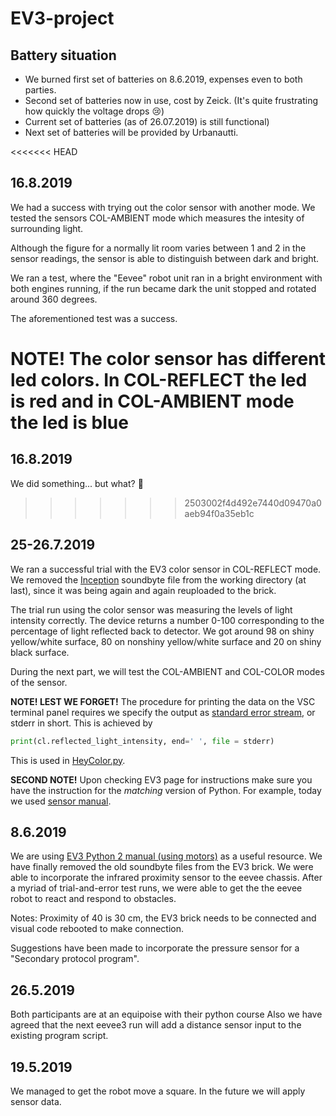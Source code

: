 # EV3-project

## Battery situation

* We burned first set of batteries on 8.6.2019, expenses even to both parties.
* Second set of batteries now in use, cost by Zeick. (It's quite frustrating how quickly the voltage drops 😢)
* Current set of batteries (as of 26.07.2019) is still functional)
* Next set of batteries will be provided by Urbanautti.

<<<<<<< HEAD
## 16.8.2019 

We had a success with trying out the color sensor with another mode. We tested the sensors COL-AMBIENT mode which measures the intesity of surrounding light.

Although the figure for a normally lit room varies between 1 and 2 in the sensor readings, the sensor is able to distinguish between dark and bright. 

We ran a test, where the "Eevee" robot unit ran in a bright environment with both engines running, if the run became dark the unit stopped and rotated around 360 degrees. 

The aforementioned test was a success. 

**NOTE**! The color sensor has different led colors. In COL-REFLECT the led is red and in COL-AMBIENT mode the led is blue 
=======
## 16.8.2019

We did something... but what? 🤔
>>>>>>> 2503002f4d492e7440d09470a0aeb94f0a35eb1c

## 25-26.7.2019

We ran a successful trial with the EV3 color sensor in COL-REFLECT mode. We removed the [Inception](https://www.imdb.com/title/tt1375666/) soundbyte file from the working directory (at last), since it was being again and again reuploaded to the brick. 

The trial run using the color sensor was measuring the levels of light intensity correctly. The device returns a number 0-100 corresponding to the percentage of light reflected back to detector. We got around 98 on shiny yellow/white surface, 80 on nonshiny yellow/white surface and 20 on shiny black surface.

During the next part, we will test the COL-AMBIENT and COL-COLOR modes of the sensor.

**NOTE! LEST WE FORGET!** The procedure for printing the data on the VSC terminal panel requires we specify the output as [standard error stream](https://en.wikipedia.org/wiki/Standard_streams), or stderr in short. This is achieved by

```python
print(cl.reflected_light_intensity, end=' ', file = stderr)
```

This is used in [HeyColor.py](HeyColor.py).

**SECOND NOTE!** Upon checking EV3 page for instructions make sure you have the instruction for the _matching_ version of Python. For example, today we used [sensor manual](https://sites.google.com/site/ev3devpython/learn_ev3_python/using-sensors).

## 8.6.2019
We are using [EV3 Python 2 manual (using motors)](https://sites.google.com/site/ev3devpython/learn_ev3_python/using-motors) as a useful resource.
We have finally removed the old soundbyte files from the EV3 brick.
We were able to incorporate the infrared proximity sensor to the eevee chassis.
After a myriad of trial-and-error test runs, we were able to get the the eevee robot to react and respond to obstacles. 

Notes: Proximity of 40 is 30 cm, the EV3 brick needs to be connected and visual code rebooted to make connection. 

Suggestions have been made to incorporate the pressure sensor for a "Secondary protocol program".  

## 26.5.2019
Both participants are at an equipoise with their python course
Also we have agreed that the next eevee3 run will add a distance sensor input to the existing program script. 

## 19.5.2019
We managed to get the robot move a square. In the future we will apply sensor data.

